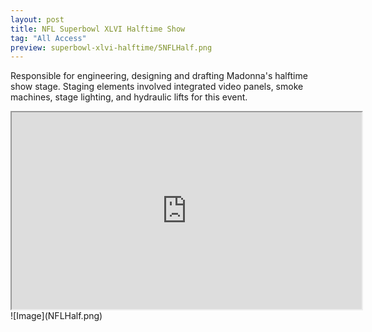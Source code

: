 ```yaml
---
layout: post
title: NFL Superbowl XLVI Halftime Show
tag: "All Access"
preview: superbowl-xlvi-halftime/5NFLHalf.png
---
```

Responsible for engineering, designing and drafting Madonna's halftime show stage. Staging elements involved integrated video panels, smoke machines, stage lighting, and hydraulic lifts for this event.

<iframe width="560" height="315" src="https://www.youtube.com/embed/xPIiaSnYV5E?color=white&theme=light"></iframe>
![Image](NFLHalf.png)
